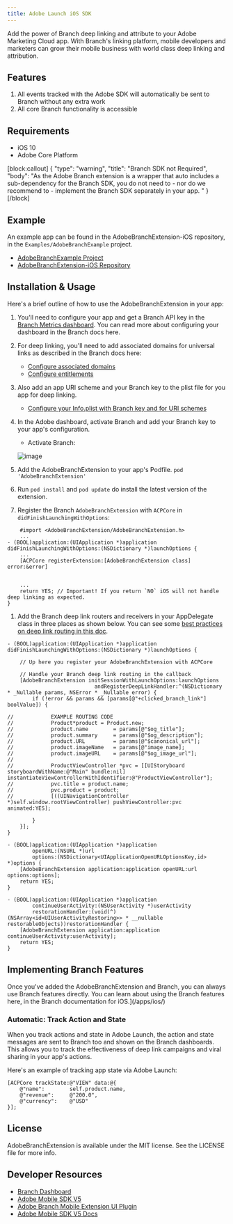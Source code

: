 ```yaml
---
title: Adobe Launch iOS SDK
---
```

Add the power of Branch deep linking and attribute to your Adobe Marketing Cloud app. With Branch's linking platform, mobile developers and marketers can grow their mobile business with world class deep linking and attribution.

## Features
1. All events tracked with the Adobe SDK will automatically be sent to Branch without any extra work
2. All core Branch functionality is accessible

## Requirements
- iOS 10
- Adobe Core Platform

[block:callout]
{
  "type": "warning",
  "title": "Branch SDK not Required",
  "body": "As the Adobe Branch extension is a wrapper that auto includes a sub-dependency for the Branch SDK, you do not need to - nor do we recommend to - implement the Branch SDK separately in your app.  "
}
[/block]

## Example

An example app can be found in the AdobeBranchExtension-iOS repository, in the `Examples/AdobeBranchExample`
project.

- [AdobeBranchExample Project](https://github.com/BranchMetrics/AdobeBranchExtension-iOS/tree/master/Examples/AdobeBranchExample)
- [AdobeBranchExtension-iOS Repository](https://github.com/BranchMetrics/AdobeBranchExtension-iOS)

## Installation & Usage

Here's a brief outline of how to use the AdobeBranchExtension in your app:

1. You'll need to configure your app and get a Branch API key in the [Branch Metrics dashboard](https://branch.dashboard.branch.io/account-settings/app). You can read more about configuring your dashboard in the Branch docs here.
1. For deep linking, you'll need to add associated domains for universal links as described in the Branch docs here:
	- [Configure associated domains](/apps/ios/#configure-associated-domains)
	- [Configure entitlements](/apps/ios/#configure-entitlements)
1. Also add an app URI scheme and your Branch key to the plist file for you app for deep linking.
	- [Configure your Info.plist with Branch key and for URI schemes](/apps/ios/#configure-infoplist)
1. In the Adobe dashboard, activate Branch and add your Branch key to your app's configuration.
	- Activate Branch:

	![image](/_assets/img/pages/apps/adobe-launch-install.png)

1. Add the AdobeBranchExtension to your app's Podfile.
	`pod 'AdobeBranchExtension'`
1. Run `pod install` and `pod update` do install the latest version of the extension.
1. Register the Branch `AdobeBranchExtension` with `ACPCore` in `didFinishLaunchingWithOptions`:
```
    #import <AdobeBranchExtension/AdobeBranchExtension.h>
    ...
- (BOOL)application:(UIApplication *)application didFinishLaunchingWithOptions:(NSDictionary *)launchOptions {
    ...
    [ACPCore registerExtension:[AdobeBranchExtension class] error:&error]


    ...
    return YES; // Important! If you return `NO` iOS will not handle deep linking as expected.
}
```
1. Add the Branch deep link routers and receivers in your AppDelegate class in three places as shown below. You can see some [best practices on deep link routing in this doc](/deep-linking/routing/).
```
- (BOOL)application:(UIApplication *)application didFinishLaunchingWithOptions:(NSDictionary *)launchOptions {

    // Up here you register your AdobeBranchExtension with ACPCore

    // Handle your Branch deep link routing in the callback
    [AdobeBranchExtension initSessionWithLaunchOptions:launchOptions
                            andRegisterDeepLinkHandler:^(NSDictionary * _Nullable params, NSError * _Nullable error) {
        if (!error && params && [params[@"+clicked_branch_link"] boolValue]) {

//            EXAMPLE ROUTING CODE
//            Product*product = Product.new;
//            product.name        = params[@"$og_title"];
//            product.summary     = params[@"$og_description"];
//            product.URL         = params[@"$canonical_url"];
//            product.imageName   = params[@"image_name];
//            product.imageURL    = params[@"$og_image_url"];
//
//            ProductViewController *pvc = [[UIStoryboard storyboardWithName:@"Main" bundle:nil] instantiateViewControllerWithIdentifier:@"ProductViewController"];
//            pvc.title = product.name;
//            pvc.product = product;
//            [((UINavigationController *)self.window.rootViewController) pushViewController:pvc animated:YES];

        }
    }];
}

- (BOOL)application:(UIApplication *)application
        openURL:(NSURL *)url
        options:(NSDictionary<UIApplicationOpenURLOptionsKey,id> *)options {
    [AdobeBranchExtension application:application openURL:url options:options];
    return YES;
}

- (BOOL)application:(UIApplication *)application
        continueUserActivity:(NSUserActivity *)userActivity
        restorationHandler:(void(^)(NSArray<id<UIUserActivityRestoring>> * __nullable restorableObjects))restorationHandler {
    [AdobeBranchExtension application:application continueUserActivity:userActivity];
    return YES;
}
```

## Implementing Branch Features

Once you've added the AdobeBranchExtension and Branch, you can always use Branch features directly. You can learn about using the Branch features here, in the Branch documentation for iOS.](/apps/ios/)


### Automatic: Track Action and State
When you track actions and state in Adobe Launch, the action and state messages are sent to Branch too and shown on the
Branch dashboards. This allows you to track the effectiveness of deep link campaigns and viral sharing in your app's actions.

Here's an example of tracking app state via Adobe Launch:

    [ACPCore trackState:@"VIEW" data:@{
        @"name":        self.product.name,
        @"revenue":     @"200.0",
        @"currency":    @"USD"
    }];


## License

AdobeBranchExtension is available under the MIT license. See the LICENSE file for more info.

## Developer Resources

- [Branch Dashboard](https://dashboard.branch.io/)
- [Adobe Mobile SDK V5](https://launch.gitbook.io/marketing-mobile-sdk-v5-by-adobe-documentation/release-notes)
- [Adobe Branch Mobile Extension UI Plugin](https://github.com/BranchMetrics/adobe-branch-mobile-plugin)
- [Adobe Mobile SDK V5 Docs](https://launch.gitbook.io/marketing-mobile-sdk-v5-by-adobe-documentation/build-your-own-extension)
